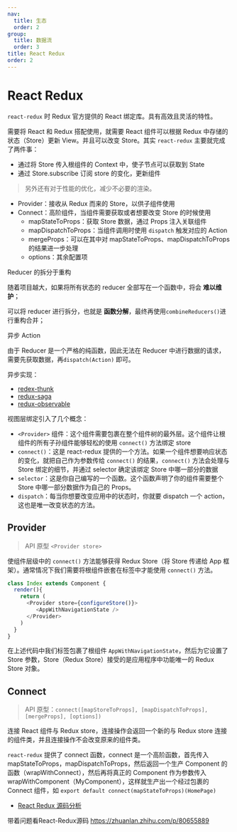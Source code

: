 ```yaml
---
nav:
  title: 生态
  order: 2
group:
  title: 数据流
  order: 3
title: React Redux
order: 2
---
```


# React Redux

`react-redux` 时 Redux 官方提供的 React 绑定库。具有高效且灵活的特性。

需要将 React 和 Redux 搭配使用，就需要 React 组件可以根据 Redux 中存储的状态（Store）更新 View。并且可以改变 Store。其实 `react-redux` 主要就完成了两件事：

* 通过将 Store 传入根组件的 Context 中，使子节点可以获取到 State
* 通过 Store.subscribe 订阅 store 的变化，更新组件

> 另外还有对于性能的优化，减少不必要的渲染。

* Provider：接收从 Redux 而来的 Store，以供子组件使用
* Connect：高阶组件，当组件需要获取或者想要改变 Store 的时候使用
  * mapStateToProps：获取 Store 数据，通过 Props 注入关联组件
  * mapDispatchToProps：当组件调用时使用 `dispatch` 触发对应的 Action
  * mergeProps：可以在其中对 mapStateToProps、mapDispatchToProps 的结果进一步处理
  * options：其余配置项



Reducer 的拆分于重构

随着项目越大，如果将所有状态的 reducer 全部写在一个函数中，将会 **难以维护**；

可以将 reducer 进行拆分，也就是 **函数分解**，最终再使用`combineReducers()`进行重构合并；



异步 Action

由于 Reducer 是一个严格的纯函数，因此无法在 Reducer 中进行数据的请求，需要先获取数据，再`dispatch(Action)` 即可。

异步实现：

* [redex-thunk](https://link.juejin.im/?target=https%3A%2F%2Fgithub.com%2Freduxjs%2Fredux-thunk)
* [redux-saga](https://link.juejin.im/?target=https%3A%2F%2Fgithub.com%2Fredux-saga%2Fredux-saga)
* [redux-observable](https://link.juejin.im/?target=https%3A%2F%2Fgithub.com%2Fredux-observable%2Fredux-observable)



视图层绑定引入了几个概念：

* `<Provider>` 组件：这个组件需要包裹在整个组件树的最外层。这个组件让根组件的所有子孙组件能够轻松的使用 `connect()` 方法绑定 store
* `connect()`：这是 react-redux 提供的一个方法。如果一个组件想要响应状态的变化，就把自己作为参数传给 `connect()` 的结果，`connect()` 方法会处理与 Store 绑定的细节，并通过 selector 确定该绑定 Store 中哪一部分的数据
* `selector`：这是你自己编写的一个函数。这个函数声明了你的组件需要整个 Store 中哪一部分数据作为自己的 Props。
* `dispatch`：每当你想要改变应用中的状态时，你就要 dispatch 一个 action，这也是唯一改变状态的方法。



## Provider

> API 原型 `<Provider store>`

使组件层级中的 `connect()` 方法能够获得 Redux Store（将 Store 传递给 App 框架）。通常情况下我们需要将根组件嵌套在标签中才能使用 `connect()` 方法。

```js
class Index extends Component {
  render(){
    return (
      <Provider store={configureStore()}>
         <AppWithNavigationState />
      </Provider>
    )
  }
}
```

在上述代码中我们标签包裹了根组件 `AppWithNavigationState`，然后为它设置了 Store 参数，Store（Redux Store）接受的是应用程序中功能唯一的 Redux Store 对象。

## Connect

> API 原型：`connect([mapStoreToProps], [mapDispatchToProps], [mergeProps], [options])`

连接 React 组件与 Redux store，连接操作会返回一个新的与 Redux store 连接的组件类，并且连接操作不会改变原来的组件类。

`react-redux` 提供了 connect 函数，connect 是一个高阶函数，首先传入 mapStateToProps，mapDispatchToProps，然后返回一个生产 Component 的函数（wrapWithConnect），然后再将真正的 Component 作为参数传入 wrapWithComponent（MyComponent），这样就生产出一个经过包裹的 Connect 组件，如 `export default connect(mapStateToProps)(HomePage)`

- [React Redux 源码分析](http://xzfyu.com/2018/07/08/react/react%E7%9B%B8%E5%85%B3/react-redux%E6%BA%90%E7%A0%81%E5%88%86%E6%9E%90/)



带着问题看React-Redux源码
https://zhuanlan.zhihu.com/p/80655889